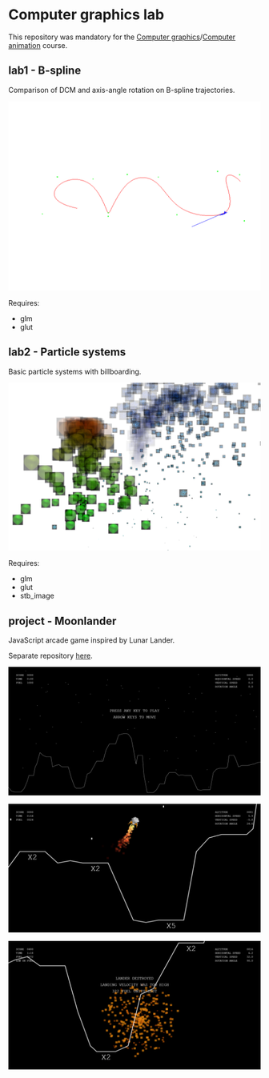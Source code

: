 # Computer graphics lab

This repository was mandatory for the [Computer graphics](https://www.fer.unizg.hr/en/course/comgra_a)/[Computer animation](http://www.zemris.fer.hr/predmeti/ra/index.html) course.  

## lab1 - B-spline

Comparison of DCM and axis-angle rotation on B-spline trajectories.  

![bezier](./images/bezier.png "bezier")  

Requires:

* glm
* glut

## lab2 - Particle systems

Basic particle systems with billboarding.  

![particles](./images/particles.png "particles")  

Requires:

* glm
* glut
* stb_image

## project - Moonlander

JavaScript arcade game inspired by Lunar Lander.

Separate repository [here](https://github.com/tblazevic/moonlander).  

![game](./images/start.png "game")  

![thruster](./images/thruster.png "thruster")  

![explosion](./images/explosion.png "explosion")  
